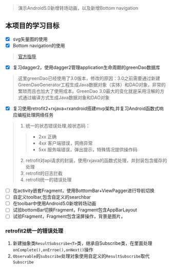 > 演示Android5.0新增转场动画，以及新增Bottom navigation

## 本项目的学习目标
- [x] svg矢量图的使用
- [x] Bottom navigation的使用
>[官方指导](https://material.io/guidelines/components/bottom-navigation.html#bottom-navigation-specs)

- [x] 复习dagger2，使用dagger2管理application生命周期的greenDao数据库
>这里greenDao已经使用了3.0版本，修改的原因：3.0之前需要通过新建GreenDaoGenerator工程生成Java数据对象（实体）和DAO对象，非常的繁琐而且也加大了使用成本。GreenDao  3.0最大的变化就是采用注解的方式通过编译方式生成Java数据对象和DAO对象
- [x] 复习使用retrofit2+rxjava+rxandroid搭建mvp架构,并复习Android函数式响应编程处理网络任务
> 1. 统一的状态错误处理,般状态码：
>> *  2xx 正确
>> *  4xx 客户端错误，网络异常
>> *  5xx 服务端错误，弹出提示，特殊情况提供操作码
>
> 2. retrofit对api请求的封装，使用rxjava的函数式处理，并封装包含缓存的处理
> 3. retrofit的日志拦截
> 4. retrofit统一的错误处理
- [ ] 在activity嵌套Fragment，使用BotttomBar+ViewPagger进行导航切换
- [ ] 自定义toolbar,包含自定义的searchbar
- [ ] 在toolbar中使用Android5.0新增转场动画
- [ ] 试验bottomBar切换Fragment，Fragment包含AppBarLayout
- [ ] 试验Fragment，Fragment包含滚屏操作，背景是图片，

### retrofit2统一的错误处理

1. 新建抽象类`ResultSubscribe<T>`类，继承自Subscribe<T>类，在里面处理
`onComplete(),onErroe(),onNext()`操作
2. `Observable`的`subscribe`处理对象使用自定义的`ResultSubscribe`取代`Subscribe`










